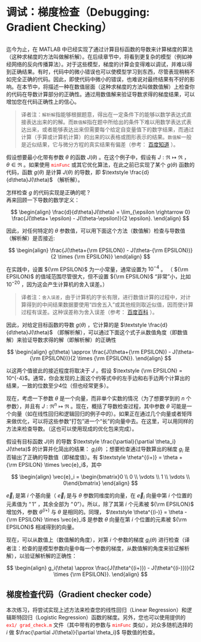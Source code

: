 # 调试：梯度检查（Debugging: Gradient Checking）  
## 

迄今为止，在 MATLAB 中已经实现了通过计算目标函数的导数来计算梯度的算法（这种求梯度的方法叫做解析解）。在后续章节中，将看到更复杂的模型（例如神经网络的反向传播算法）。对于这些模型，梯度的计算会变得难以调试，并难以得到正确结果。有时，代码中的微小错误也可以使模型学习到东西，尽管表现稍稍不如完全正确的代码。因此，即使代码中微小的错误，也难说对最终结果有不好的影响。在本节中，将描述一种在数值层面（这种求梯度的方法叫做数值解）上检查你的代码在导数计算部分的正确性。通过用数值解来验证导数求得的梯度结果，可以增加您在代码正确性上的信心。  

>译者注：`解析解`指能够根据题意，得出在一定条件下的能够以数学表达式直接表达出来的的解。而`数值解`指在题中所给出的条件下难以用数学表达式表达出来，或者能够表达出来但需要每个给定自变量值下的数字结果，而通过计算（手算或计算机计算）的出来的以表格或图形表示的结果。`数值解`一般是近似结果，它与微分方程的真实结果有偏差（参考： <a href="http://www.zybang.com/question/c84bf6ec2427e4dbe662cec27d31c8b3.html" target="_blank">百度知道</a> ）。  

假设想要最小化带有参数 $\theta$ 的函数 $J(\theta)$ 。在这个例子中，假设有 $\textstyle J : \Re \mapsto \Re$ ， $\textstyle \theta \in \Re$ 。如果使用 <font color=red>`minFunc`</font> 或其它优化算法，在此之前已实现了某个 $g(\theta)$ 函数的代码，函数 $g(\theta)$ 是计算 $J(\theta)$ 的导数，即 $\textstyle \frac{d}{d\theta}J(\theta)$ （解析解）。  

怎样检查 $g$ 的代码实现是正确的呢？  
再来回顾一下导数的数学定义：  

$$
\begin{align}
\frac{d}{d\theta}J(\theta) = \lim_{\epsilon \rightarrow 0}
\frac{J(\theta+ \epsilon) - J(\theta-\epsilon)}{2 \epsilon}.
\end{align}
$$  

因此，对任何特定的 $\theta$ 参数值，可以用下面这个方法（数值解）检查与导数值（解析解）是否接近:  

$$
\begin{align}
\frac{J(\theta+{\rm EPSILON}) - J(\theta-{\rm EPSILON})}{2 \times {\rm EPSILON}}
\end{align}
$$  

在实践中，设置 ${\rm EPSILON}$ 为一小常量，通常设置为 $10^{-4}$ 。 （ ${\rm EPSILON}$ 的值域范围尽管很大，但不设置 ${\rm EPSILON}$ “非常”小，比如 $10^{-20}$ ，因为这会产生计算机的舍入误差。）  

>译者注：`舍入误差`，由于计算机的字长有限，进行数值计算的过程中，对计算得到的中间结果数据要使用“四舍五入”或其他规则取近似值，因而使计算过程有误差。这种误差称为舍入误差（参考： <a href="http://baike.baidu.com/link?url=2vnU5YEAPZ5Te7VlIaRabbpMeLbYyQMTAPKhfocm_lBYA_9VF8FE1P2ZiRjXHk2Ze4Dloe6JCZH5f4KCPyQU5_" target="_blank">百度百科</a> ）。  

因此，对给定目标函数的导数 $g(\theta)$ ，它计算的是 $\textstyle \frac{d}{d\theta}J(\theta)$ （即解析解），可以通过下面这个式子从数值角度（即数值解）来验证导数求得的解（即解析解）的正确性  

$$
\begin{align}
g(\theta) \approx
\frac{J(\theta+{\rm EPSILON}) - J(\theta-{\rm EPSILON})}{2 \times {\rm EPSILON}}.
\end{align}
$$  

以这两个值彼此的接近程度将取决于 $J$ 。假设 $\textstyle {\rm EPSILON} = 10^{-4}$。通常，你会发现的上面这个约等式中的左手边和右手边两个计算出的结果，一致的位数至少4位（但也经常更多）。  

现在，考虑一下参数 $\theta$ 是一个向量，而非单个实数的情况（为了想要学到的 $n$ 个参数），并且有 $\textstyle J: \Re^n \mapsto \Re$ 。现在，概括了导数检查过程，其中参数 $\theta$ 可能是一个向量（如在线性回归和逻辑回归的例子中的）。如果正在通过几个向量或者矩阵来做优化，可以将这些参数“打包”进一个“长”的向量中去。在这里，可以用同样的方法来检查导数。（这也可以使用现成的优化包来完成）。  

假设有目标函数 $J(\theta)$ 的导数 $\textstyle \frac{\partial}{\partial \theta_i} J(\theta)$ 的计算并化简出的结果： $\textstyle g_i(\theta)$ ；想要检查通过导数算出的梯度 $g_{i}$ 是否输出了正确的导数值（即梯度值）。有 $\textstyle \theta^{(i+)} = \theta + {\rm EPSILON} \times \vec{e}_i$，其中  

$$
\begin{align}
\vec{e}_i = \begin{bmatrix}0 \\ 0 \\ \vdots \\ 1 \\ \vdots \\ 0\end{bmatrix}
\end{align}
$$  

$\vec{e}_i$ 是第 $i$ 个基向量（ $\vec{e}_i$ 是与 $\theta$ 参数同维度的向量，在 $\vec{e}_i$ 向量中第 $i$ 个位置的元素值为 $“1”$ ，其余全部为 $“0”$）。所以，除了其第 $i$ 个元素被 ${\rm EPSILON}$ 增加外，参数 $\textstyle \theta^{(i+)}$ 与 $\theta$ 是相同的。同理， $\textstyle \theta^{(i-)} = \theta - {\rm EPSILON} \times \vec{e}_i$ 是参数 $\theta$ 向量在第 $i$ 个位置的元素被 ${\rm EPSILON}$ 相减得到的向量。  


现在，可以从数值上（数值解的角度），对第 $i$ 个参数的梯度 $\textstyle g_i(\theta)$ 进行检查（译者注：检查的是模型参数向量中每一个参数的梯度，从数值解的角度来验证解析解），以验证解析解的正确性：  

$$
\begin{align}
g_i(\theta) \approx
\frac{J(\theta^{(i+)}) - J(\theta^{(i-)})}{2 \times {\rm EPSILON}}.
\end{align}
$$  

## 梯度检查代码（Gradient checker code）  
本次练习，将尝试实现上述方法来检查您的线性回归（Linear Regression）和逻辑斯特回归（Logistic Regression）函数的梯度。另外，您也可以使用提供的 <font color=red>`ex1/ grad_check.m`</font> 文件（其中带有的参数与 <font color=red>`minFunc`</font> 类似），对众多随机选择的 $i$ 做 $\frac{\partial J(\theta)}{\partial \theta_i}$ 导数值的检查。
